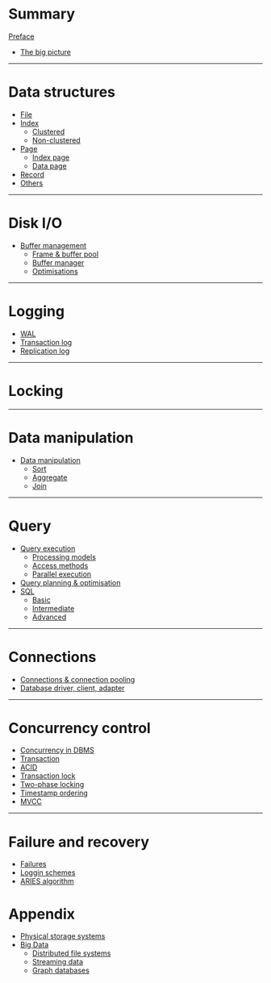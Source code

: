 # Summary

[Preface](./preface.md)
- [The big picture](./storage/storage_management.md)

---

# Data structures

- [File](./storage/data_structures/file.md)
- [Index](./indexing/indexing.md)
  - [Clustered]()
  - [Non-clustered]()
- [Page](./storage/data_structures/page.md)
  - [Index page]()
  - [Data page]()
- [Record](./storage/data_structures/record.md)
- [Others](./storage/data_structures/others.md)
 
---

# Disk I/O

- [Buffer management](./storage/buffer_management/buffer_management.md)
    - [Frame & buffer pool](./storage/buffer_management/frame_and_buffer_pool.md)
    - [Buffer manager](./storage/buffer_management/buffer_manager.md)
    - [Optimisations](./storage/buffer_management/optimisations.md)

---

# Logging

- [WAL](./wal.md)
- [Transaction log](./transaction-log.md)
- [Replication log](./replication-log.md)

---

# Locking

---

# Data manipulation

- [Data manipulation]()
    - [Sort]()
    - [Aggregate]()
    - [Join]()

---

# Query

- [Query execution](./query/query_execution.md)
    - [Processing models](./query/query_processing/processing_models.md)
    - [Access methods](./query/query_processing/access_methods.md)
    - [Parallel execution](./query/query_processing/parallel_execution.md)
- [Query planning & optimisation](./query/query_planning.md)
- [SQL]()
    - [Basic](./query/sql/basic.md)
    - [Intermediate]()
    - [Advanced](./query/sql/advanced.md)

---

# Connections

- [Connections & connection pooling]()
- [Database driver, client, adapter]()

---

# Concurrency control

- [Concurrency in DBMS](./concurrency/concurrency.md)
- [Transaction](./concurrency/transaction.md)
- [ACID](./concurrency/acid.md)
- [Transaction lock]()
- [Two-phase locking]()
- [Timestamp ordering]()
- [MVCC]()

---

# Failure and recovery

- [Failures]()
- [Loggin schemes]()
- [ARIES algorithm]()

# Appendix

- [Physical storage systems]()
- [Big Data]()
    - [Distributed file systems]()
    - [Streaming data]()
    - [Graph databases]()
